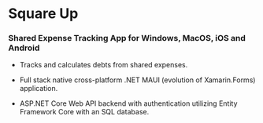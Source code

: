 # Square Up 
### Shared Expense Tracking App for Windows, MacOS, iOS and Android

- Tracks and calculates debts from shared expenses.

- Full stack native cross-platform .NET MAUI (evolution of Xamarin.Forms) application.

- ASP.NET Core Web API backend with authentication utilizing Entity Framework Core with an SQL database.
